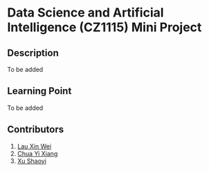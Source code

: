 # Data Science and Artificial Intelligence (CZ1115) Mini Project

## Description
To be added

## Learning Point
To be added

## Contributors
1. [Lau Xin Wei](https://github.com/xinweilau)
2. [Chua Yi Xiang](https://github.com/cyrosin)
3. [Xu Shaoyi]()